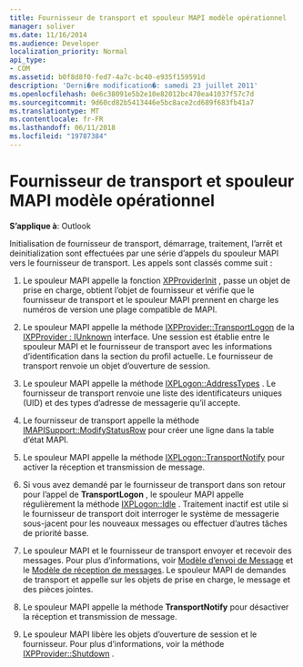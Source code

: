 ```yaml
---
title: Fournisseur de transport et spouleur MAPI modèle opérationnel
manager: soliver
ms.date: 11/16/2014
ms.audience: Developer
localization_priority: Normal
api_type:
- COM
ms.assetid: b0f8d8f0-fed7-4a7c-bc40-e935f159591d
description: 'Derni�re modification�: samedi 23 juillet 2011'
ms.openlocfilehash: 0e6c38091e5b2e10e82012bc470ea41037f57c7d
ms.sourcegitcommit: 9d60cd82b5413446e5bc8ace2cd689f683fb41a7
ms.translationtype: MT
ms.contentlocale: fr-FR
ms.lasthandoff: 06/11/2018
ms.locfileid: "19787384"
---
```

# <a name="transport-provider-and-mapi-spooler-operational-model"></a>Fournisseur de transport et spouleur MAPI modèle opérationnel

  
  
**S’applique à**: Outlook 
  
Initialisation de fournisseur de transport, démarrage, traitement, l’arrêt et deinitialization sont effectuées par une série d’appels du spouleur MAPI vers le fournisseur de transport. Les appels sont classés comme suit :
  
1. Le spouleur MAPI appelle la fonction [XPProviderInit](xpproviderinit.md) , passe un objet de prise en charge, obtient l’objet de fournisseur et vérifie que le fournisseur de transport et le spouleur MAPI prennent en charge les numéros de version une plage compatible de MAPI. 
    
2. Le spouleur MAPI appelle la méthode [IXPProvider::TransportLogon](ixpprovider-transportlogon.md) de la [IXPProvider : IUnknown](ixpprovideriunknown.md) interface. Une session est établie entre le spouleur MAPI et le fournisseur de transport avec les informations d’identification dans la section du profil actuelle. Le fournisseur de transport renvoie un objet d’ouverture de session. 
    
3. Le spouleur MAPI appelle la méthode [IXPLogon::AddressTypes](ixplogon-addresstypes.md) . Le fournisseur de transport renvoie une liste des identificateurs uniques (UID) et des types d’adresse de messagerie qu’il accepte. 
    
4. Le fournisseur de transport appelle la méthode [IMAPISupport::ModifyStatusRow](imapisupport-modifystatusrow.md) pour créer une ligne dans la table d’état MAPI. 
    
5. Le spouleur MAPI appelle la méthode [IXPLogon::TransportNotify](ixplogon-transportnotify.md) pour activer la réception et transmission de message. 
    
6. Si vous avez demandé par le fournisseur de transport dans son retour pour l’appel de **TransportLogon** , le spouleur MAPI appelle régulièrement la méthode [IXPLogon::Idle](ixplogon-idle.md) . Traitement inactif est utile si le fournisseur de transport doit interroger le système de messagerie sous-jacent pour les nouveaux messages ou effectuer d’autres tâches de priorité basse. 
    
7. Le spouleur MAPI et le fournisseur de transport envoyer et recevoir des messages. Pour plus d’informations, voir [Modèle d’envoi de Message](message-submission-model.md) et le [Modèle de réception de messages](message-reception-model.md). Le spouleur MAPI de demandes de transport et appelle sur les objets de prise en charge, le message et des pièces jointes.
    
8. Le spouleur MAPI appelle la méthode **TransportNotify** pour désactiver la réception et transmission de message. 
    
9. Le spouleur MAPI libère les objets d’ouverture de session et le fournisseur. Pour plus d’informations, voir la méthode [IXPProvider::Shutdown](ixpprovider-shutdown.md) . 
    

